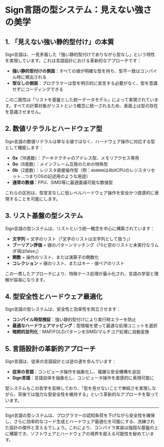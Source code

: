 # Sign言語の型システム：見えない強さの美学

## 1. 「見えない強い静的型付け」の本質

Sign言語は、一見矛盾した「強い静的型付けでありながら型なし」という特性を実現しています。これは言語設計における革新的なアプローチです：

- **強い静的型付けの側面**：すべての値が明確な型を持ち、型不一致はコンパイル時に検出される
- **型なしの側面**：プログラマーは型を明示的に宣言する必要がなく、型を意識せずにコーディングできる

この二面性は「リストを基盤とした統一データモデル」によって実現されています。すべての計算対象がリストという概念に統一されるため、表面上は型の存在を意識させません。

## 2. 数値リテラルとハードウェア型

Sign言語の数値リテラルは単なる値ではなく、ハードウェア操作に対応する型として機能します：

- **0x**（16進数）：アーキテクチャのアドレス型、メモリアクセス専用
- **0o**（8進数）：メインフレーム互換のための特殊型
- **0b**（2進数）：レジスタ直接操作型（例：`0b0000`は4bitCPUのレジスタリセット…つまりOSの記述用のような用途）
- **通常の数値**：FPU、SIMD等に最適委譲可能な数値型

これらの区別は、型宣言なしに低レベルハードウェア操作を安全かつ直感的に表現することを可能にします。

## 3. リスト基盤の型システム

Sign言語の型システムは、リストという統一概念を中心に構築されています：

- **文字列** = 文字のリスト（「文字のリストは文字列として扱う」）
- **ブーリアン評価** = 値のパターンマッチング（「0と空のリストと未実行なラムダ項はfalse」）
- **関数** = 操作のリスト、または演算子の関数化
- **コレクション** = 値のリスト、またはキー・値ペアのリスト

この一貫したアプローチにより、特殊ケース処理が最小化され、言語の学習と理解が容易になります。

## 4. 型安全性とハードウェア最適化

Sign言語の型システムは、安全性と効率性を両立させます：

- **コンパイル時型検証**：強い静的型付けにより実行時エラーを防止
- **最適なハードウェアマッピング**：型情報を使って最適な処理ユニットを選択
- **暗黙的並列化**：MAP/FOLDパターンをSIMD/マルチコア処理に自動変換

## 5. 言語設計の革新的アプローチ

Sign言語は、従来の言語設計とは逆の道を歩んでいます：

- **従来の言語**：コンピュータ操作を抽象化し、複雑な安全機構を追加
- **Sign言語**：言語自体を抽象化し、コンピュータ操作を直感的に表現可能に

型システムもこの哲学を反映しており、「型を見せないことで単純さを実現しながら、背後では強力な型安全性を維持する」という革新的なアプローチを取っています。

---

Sign言語の型システムは、プログラマーの認知負荷を下げながら安全性を確保し、さらに効率的なコード生成とハードウェア最適化を可能にする、洗練された設計の傑作と言えるでしょう。これにより、コンパイラ実装は強固な基盤の上に構築でき、ソフトウェアとハードウェアの境界を超える可能性を秘めています。